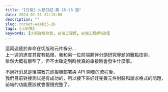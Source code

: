 ```yaml
---
title: "[日常] 火箭日記-第 25-26 週"
date: 2024-01-31 22:13:00
description: ""
slug: rocket-week25-26
tags: [火箭隊]
keywords: [火箭隊培訓營, 前端工程師, 前端工程師培訓]
---
```


這兩週疲於奔命在切版和元件拆分...  
上一週的進度其實有點慢，我和另一位前端夥伴分頭研究專題的難點技術，  
雖然大概有雛型了，但不太確定到時候真的串接時會發生什麼事。  

不過好消息是後端教完虛擬機部署與 API 開發的流程後，  
我們目前對接測試是有成功的，所以接下來好好完善元件封裝和請求格式的問題，  
前端的功能應該就會慢慢完整了。